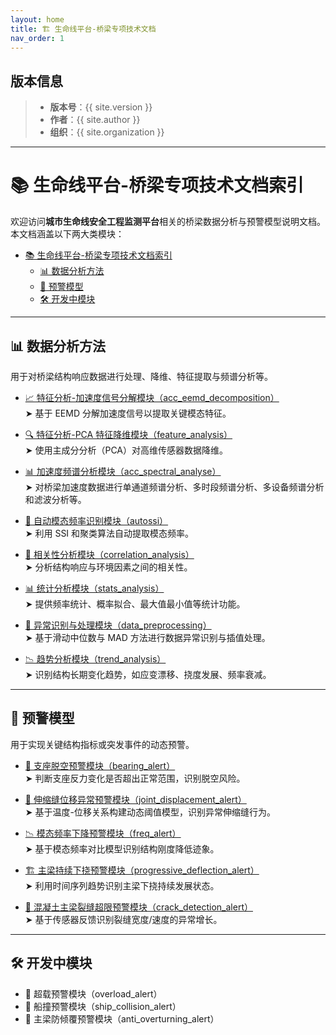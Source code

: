 ```yaml
---
layout: home
title: 🏗️ 生命线平台-桥梁专项技术文档
nav_order: 1
---
```


## 版本信息

> - **版本号**：{{ site.version }}  
> - **作者**：{{ site.author }}  
> - **组织**：{{ site.organization }}

---

# 📚 生命线平台-桥梁专项技术文档索引

欢迎访问**城市生命线安全工程监测平台**相关的桥梁数据分析与预警模型说明文档。  
本文档涵盖以下两大类模块：

- [📚 生命线平台-桥梁专项技术文档索引](#-生命线平台-桥梁专项技术文档索引)
  - [📊 数据分析方法](#-数据分析方法)
  - [🚨 预警模型](#-预警模型)
  - [🛠 开发中模块](#-开发中模块)

---

## 📊 数据分析方法

用于对桥梁结构响应数据进行处理、降维、特征提取与频谱分析等。

- [📈 特征分析-加速度信号分解模块（acc_eemd_decomposition）](./acc_eemd_decomposition/README.md)  
  ➤ 基于 EEMD 分解加速度信号以提取关键模态特征。

- [🔍 特征分析-PCA 特征降维模块（feature_analysis）](./feature_analysis/README.md)  
  ➤ 使用主成分分析（PCA）对高维传感器数据降维。

- [📊 加速度频谱分析模块（acc_spectral_analyse）](./acc_spectral_analyse/README.md)  
  ➤ 对桥梁加速度数据进行单通道频谱分析、多时段频谱分析、多设备频谱分析和滤波分析等。

- [🧠 自动模态频率识别模块（autossi）](./autossi/README.md)  
  ➤ 利用 SSI 和聚类算法自动提取模态频率。

- [🔗 相关性分析模块（correlation_analysis）](./correlation_analysis/README.md)  
  ➤ 分析结构响应与环境因素之间的相关性。

- [📊 统计分析模块（stats_analysis）](./stats_analysis/README.md)  
  ➤ 提供频率统计、概率拟合、最大值最小值等统计功能。

- [🧹 异常识别与处理模块（data_preprocessing）](./data_preprocessing/README.md)  
  ➤ 基于滑动中位数与 MAD 方法进行数据异常识别与插值处理。

- [📉 趋势分析模块（trend_analysis）](./trend_analysis/README.md)  
  ➤ 识别结构长期变化趋势，如应变漂移、挠度发展、频率衰减。

---

## 🚨 预警模型

用于实现关键结构指标或突发事件的动态预警。

- [🧱 支座脱空预警模块（bearing_alert）](./bearing_alert/README.md)  
  ➤ 判断支座反力变化是否超出正常范围，识别脱空风险。

- [📐 伸缩缝位移异常预警模块（joint_displacement_alert）](./joint_displacement_alert/README.md)  
  ➤ 基于温度-位移关系构建动态阈值模型，识别异常伸缩缝行为。

- [📉 模态频率下降预警模块（freq_alert）](./freq_alert/README.md)  
  ➤ 基于模态频率对比模型识别结构刚度降低迹象。

- [🏗️ 主梁持续下挠预警模块（progressive_deflection_alert）](./progressive_deflection_alert/README.md)  
  ➤ 利用时间序列趋势识别主梁下挠持续发展状态。

- [🧩 混凝土主梁裂缝超限预警模块（crack_detection_alert）](./crack_detection_alert/README.md)  
  ➤ 基于传感器反馈识别裂缝宽度/速度的异常增长。

---

## 🛠 开发中模块

- 🚛 超载预警模块（overload_alert）
- 🚢 船撞预警模块（ship_collision_alert）
- 🔄 主梁防倾覆预警模块（anti_overturning_alert）
